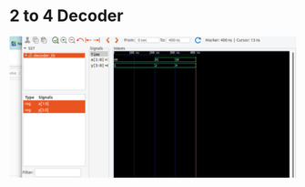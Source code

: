 <h1> 2 to 4 Decoder </h1>

<img src="./Screenshot from 2024-02-20 22-07-48.png" alt="decoder using vhdl">